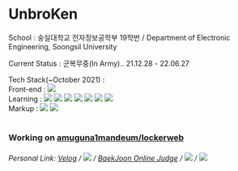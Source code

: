 # UnbroKen  
<p> School : 숭실대학교 전자정보공학부 19학번 / Department of Electronic Engineering, Soongsil University </p>
<p> Current Status : 군복무중(In Army).. 21.12.28 - 22.06.27  </p>
<p> Tech Stack(~October 2021) : <br>
     Front-end : 
     <!--JS-->
     <img src="https://img.shields.io/badge/JavaScript-F7DF1E?style=flat-square&logo=JavaScript&logoColor=white"/>
     <br> Learning : 
     <!--Python3-->
     <img src="https://img.shields.io/badge/Python3-3776AB?style=flat-square&logo=Python&logoColor=white"/>
     <!--React-->
     <img src="https://img.shields.io/badge/React.js-1F232A?style=flat-square&logo=React&logoColor=#61DBFB"/>
     <!--React Native-->
     <img src="https://img.shields.io/badge/React Native-1F232A?style=flat-square&logo=React&logoColor=#61DBFB"/>
     <!--Node.js-->
     <img src="https://img.shields.io/badge/Node.js-339933?style=flat-square&logo=Node.js&logoColor=white"/>
     <!--Django-->
     <img src="https://img.shields.io/badge/Django-092E20?style=flat-square&logo=Django&logoColor=white"/>
     <!--MySQL-->
     <img src="https://img.shields.io/badge/MySQL-4479A1?style=flat-square&logo=MySQL&logoColor=white"/>
     <!--AWS-->
     <img src="https://img.shields.io/badge/Amazon Web Service-FF9900?style=flat-square&logo=Amazon AWS&logoColor=white"/>
     <br> Markup :
     <!--HTML5-->
     <img src="https://img.shields.io/badge/HTML5-E34F26?style=flat-square&logo=HTML5&logoColor=white"/>
     <!--CSS3-->
     <img src="https://img.shields.io/badge/CSS3-1572B6?style=flat-square&logo=CSS3&logoColor=white"/>  
</p>

#

### Working on [amuguna1mandeum/lockerweb](https://github.com/amuguna1mandeum/lockerweb)

###### <p>Personal Link: [Velog](https://velog.io/@unbroken2650) / [<img src="https://img.shields.io/badge/NaverBlog-03C75A?style=flat-square&logo=Naver&labelColor=white"/>](https://blog.naver.com/unbroken2650) / [BaekJoon Online Judge](https://www.acmicpc.net/user/hansuho36eie) / [<img src="https://img.shields.io/badge/Notion-000000?style=flat-square&logo=Notion&labelColor=lightgrey"/>](https://unbroken2650.notion.site/Python-Baekjoon-862515fd399443398bdc37cc810ea121) / <img src="http://mazassumnida.wtf/api/mini/generate_badge?boj=hansuho36eie"/></p>
